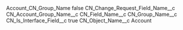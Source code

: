 <?xml version="1.0" encoding="UTF-8"?>
<CustomMetadata xmlns="http://soap.sforce.com/2006/04/metadata" xmlns:xsi="http://www.w3.org/2001/XMLSchema-instance" xmlns:xsd="http://www.w3.org/2001/XMLSchema">
    <label>Account_CN_Group_Name</label>
    <protected>false</protected>
    <values>
        <field>CN_Change_Request_Field_Name__c</field>
        <value xsi:type="xsd:string">CN_Account_Group_Name__c</value>
    </values>
    <values>
        <field>CN_Field_Name__c</field>
        <value xsi:type="xsd:string">CN_Group_Name__c</value>
    </values>
    <values>
        <field>CN_Is_Interface_Field__c</field>
        <value xsi:type="xsd:boolean">true</value>
    </values>
    <values>
        <field>CN_Object_Name__c</field>
        <value xsi:type="xsd:string">Account</value>
    </values>
</CustomMetadata>

